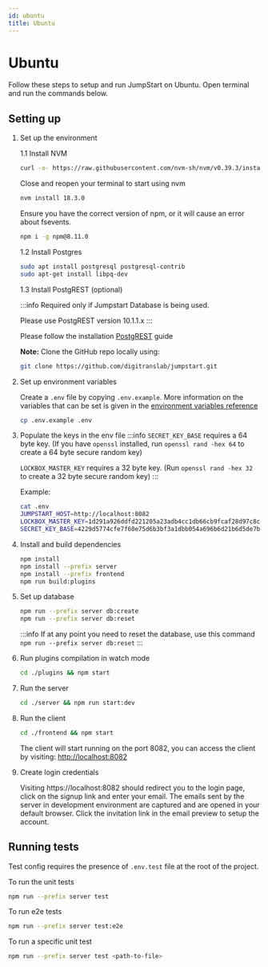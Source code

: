```yaml
---
id: ubuntu
title: Ubuntu
---
```


# Ubuntu
Follow these steps to setup and run JumpStart on Ubuntu. Open terminal and run the commands below.

## Setting up

1. Set up the environment

    1.1 Install NVM
    ```bash
    curl -o- https://raw.githubusercontent.com/nvm-sh/nvm/v0.39.3/install.sh | bash
    ```

    Close and reopen your terminal to start using nvm
    ```bash
    nvm install 18.3.0
    ```
    
    Ensure you have the correct version of npm, or it will cause an error about fsevents.
    ```bash
    npm i -g npm@8.11.0
    ```

    1.2 Install Postgres
    ```bash
    sudo apt install postgresql postgresql-contrib
    sudo apt-get install libpq-dev
    ```
    
    1.3 Install PostgREST (optional)

    :::info 
    Required only if Jumpstart Database is being used. 

    Please use PostgREST version 10.1.1.x
    :::

    Please follow the installation [PostgREST](https://postgrest.org/en/stable/install.html) guide

    **Note:** Clone the GitHub repo locally using: 
    
    ```bash
    git clone https://github.com/digitranslab/jumpstart.git
    ```

    
2. Set up environment variables

    Create a `.env` file by copying `.env.example`. More information on the variables that can be set is given in the [environment variables reference](/docs/setup/env-vars)
    ```bash
    cp .env.example .env
    ```

3. Populate the keys in the env file
   :::info
   `SECRET_KEY_BASE` requires a 64 byte key. (If you have `openssl` installed, run `openssl rand -hex 64` to create a 64 byte secure   random key)

   `LOCKBOX_MASTER_KEY` requires a 32 byte key. (Run `openssl rand -hex 32` to create a 32 byte secure random key)
   :::

   Example:
   ```bash
   cat .env
   JUMPSTART_HOST=http://localhost:8082
   LOCKBOX_MASTER_KEY=1d291a926ddfd221205a23adb4cc1db66cb9fcaf28d97c8c1950e3538e3b9281
   SECRET_KEY_BASE=4229d5774cfe7f60e75d6b3bf3a1dbb054a696b6d21b6d5de7b73291899797a222265e12c0a8e8d844f83ebacdf9a67ec42584edf1c2b23e1e7813f8a3339041
   ```

4. Install and build dependencies
    ```bash
    npm install
    npm install --prefix server
    npm install --prefix frontend
    npm run build:plugins
    ```

5. Set up database
    ```bash
    npm run --prefix server db:create
    npm run --prefix server db:reset
    ```
    :::info
    If at any point you need to reset the database, use this command `npm run --prefix server db:reset`
    :::

6. Run plugins compilation in watch mode
    ```bash
    cd ./plugins && npm start
    ```

7. Run the server
    ```bash
    cd ./server && npm run start:dev
    ```

8. Run the client
    ```bash
    cd ./frontend && npm start
    ```


    The client will start running on the port 8082, you can access the client by visiting:  [http://localhost:8082](http://localhost:8082)

9. Create login credentials

    Visiting https://localhost:8082 should redirect you to the login page, click on the signup link and enter your email. The emails sent by the server in development environment are captured and are opened in your default browser. Click the invitation link in the email preview to setup the account.


## Running tests

Test config requires the presence of `.env.test` file at the root of the project.

To run the unit tests
```bash
npm run --prefix server test
```

To run e2e tests
```bash
npm run --prefix server test:e2e
```

To run a specific unit test
```bash
npm run --prefix server test <path-to-file>
```
